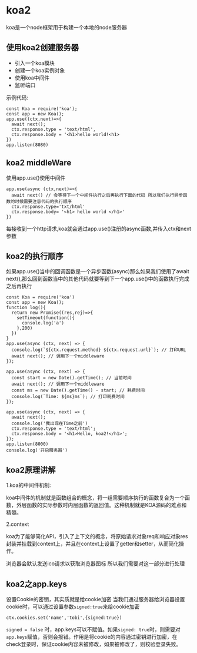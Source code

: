 # koa2
koa是一个node框架用于构建一个本地的node服务器

## 使用koa2创建服务器
- 引入一个koa模块
- 创建一个koa实例对象
- 使用koa中间件
- 监听端口

示例代码:
```
const Koa = require('koa');
const app = new Koa();
app.use((ctx,next)=>{
  await next();
  ctx.response.type = 'text/html',
  ctx.response.body = '<h1>hello world!<h1>
})
app.listen(8080)
```

## koa2 middleWare

使用app.use()使用中间件
```
app.use(async (ctx,next)=>{
  await next() // 会等待下一个中间件执行之后再执行下面的代码 所以我们执行异步函数的时候需要注意代码的执行顺序
  ctx.response.type='txt/html'
  ctx.response.body= '<h1> hello world </h1>'
})
```
每接收到一个http请求,koa就会通过app.use()注册的async函数,并传入ctx和next参数

## koa2的执行顺序

如果app.use()当中的回调函数是一个异步函数(async)那么如果我们使用了await next(),那么回到函数当中的其他代码就要等到下一个app.use()中的函数执行完成之后再执行

```
const Koa = require('koa')
const app = new Koa();
function log(){
  return new Promise((res,rej)=>{
    setTimeout(function(){
      console.log('a')
    },200)
  })
}
app.use(async (ctx, next) => {
  console.log(`${ctx.request.method} ${ctx.request.url}`); // 打印URL
  await next(); // 调用下一个middleware
});

app.use(async (ctx, next) => {
  const start = new Date().getTime(); // 当前时间
  await next(); // 调用下一个middleware
  const ms = new Date().getTime() - start; // 耗费时间
  console.log(`Time: ${ms}ms`); // 打印耗费时间
});

app.use(async (ctx, next) => {
  await next();
  console.log('我出现在Time之前')
  ctx.response.type = 'text/html';
  ctx.response.body = '<h1>Hello, koa2!</h1>';
});
app.listen(8000)
console.log('开启服务器')
```

## koa2原理讲解

1.koa的中间件机制:

koa中间件的机制就是函数组合的概念，将一组需要顺序执行的函数复合为一个函数，外层函数的实际参数时内层函数的返回值。这种机制就是KOA源码的难点和精髓。

2.context

koa为了能够简化API，引入了上下文的概念，将原始请求对象req和响应对象res封装并挂载到context上，并且在context上设置了getter和setter，从而简化操作。


浏览器会默认发送ico请求以获取浏览器图标 所以我们需要对这一部分进行处理

## koa2之app.keys

设置Cookie的密钥，其实质就是给cookie加密
当我们通过服务器给浏览器设置cookie时，可以通过设置参数`signed:true`来给cookie加密
```
ctx.cookies.set('name','tobi',{signed:true})
```
`signed = false` 时，app.keys可以不赋值。如果`signed: true`时，则需要对`app.keys`赋值，否则会报错。作用是将cookie的内容通过密钥进行加密，在check登录时，保证cookie内容未被修改，如果被修改了，则校验登录失败。
